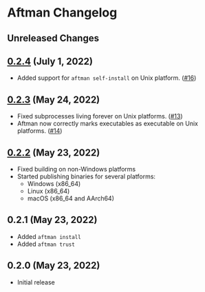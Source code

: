 # Aftman Changelog

## Unreleased Changes

## [0.2.4] (July 1, 2022)
* Added support for `aftman self-install` on Unix platform. ([#16])

[#16]: https://github.com/LPGhatguy/aftman/pull/16
[0.2.4]: https://github.com/LPGhatguy/aftman/releases/tag/v0.2.4

## [0.2.3] (May 24, 2022)
* Fixed subprocesses living forever on Unix platforms. ([#13])
* Aftman now correctly marks executables as executable on Unix platforms. ([#14])

[#13]: https://github.com/LPGhatguy/aftman/pull/13
[#14]: https://github.com/LPGhatguy/aftman/pull/14
[0.2.3]: https://github.com/LPGhatguy/aftman/releases/tag/v0.2.3

## [0.2.2] (May 23, 2022)
* Fixed building on non-Windows platforms
* Started publishing binaries for several platforms:
	* Windows (x86_64)
	* Linux (x86_64)
	* macOS (x86_64 and AArch64)

[0.2.2]: https://github.com/LPGhatguy/aftman/releases/tag/v0.2.2

## 0.2.1 (May 23, 2022)
* Added `aftman install`
* Added `aftman trust`

## 0.2.0 (May 23, 2022)
* Initial release